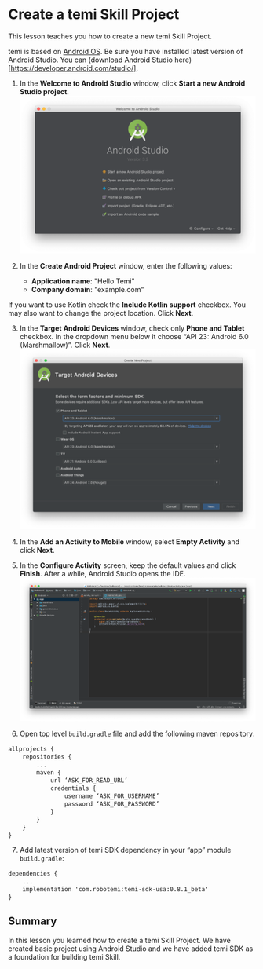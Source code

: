 # Create a temi Skill Project

This lesson teaches you how to create a new temi Skill Project.

temi is based on [Android OS](https://en.wikipedia.org/wiki/Android_(operating_system)). Be sure you have installed latest version of Android Studio. You can (download Android Studio here)[https://developer.android.com/studio/].

1. In the **Welcome to Android Studio** window, click **Start a new Android Studio project**.
![Welcome to Android Studio window](assets/create-temi-skill-project/image1.png)

2. In the **Create Android Project** window, enter the following values:

    * **Application name**: "Hello Temi"
    * **Company domain**: "example.com"

If you want to use Kotlin check the **Include Kotlin support** checkbox. You may also want to change the project location. Click **Next**.

3. In the **Target Android Devices** window, check only **Phone and Tablet** checkbox. In the dropdown menu below it choose “API 23: Android 6.0 (Marshmallow)”. Click **Next**.
![Target Android Devices window](assets/create-temi-skill-project/image2.png)

4. In the **Add an Activity to Mobile** window, select **Empty Activity** and click **Next**.

5. In the **Configure Activity** screen, keep the default values and click **Finish**. After a while, Android Studio opens the IDE.
![Android Studio](assets/create-temi-skill-project/image3.png)

6. Open top level `build.gradle` file and add the following maven repository:
```
allprojects {
    repositories {
        ...
        maven {
            url ‘ASK_FOR_READ_URL’
            credentials {
                username ‘ASK_FOR_USERNAME’
                password ‘ASK_FOR_PASSWORD’
            }
        }
    }
}
```

7. Add latest version of temi SDK dependency in your “app” module `build.gradle`:
```
dependencies {
	...
    implementation 'com.robotemi:temi-sdk-usa:0.8.1_beta'
}
```

## Summary
In this lesson you learned how to create a temi Skill Project. We have created basic project using Android Studio and we have added temi SDK as a foundation for building temi Skill.